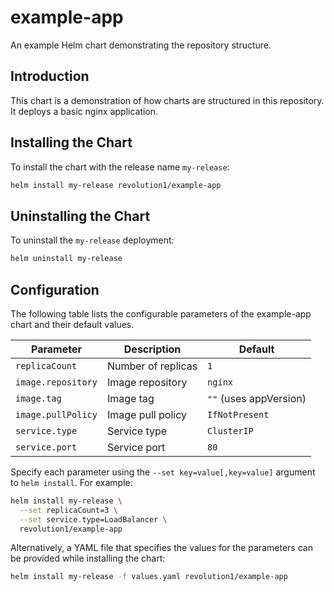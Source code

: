 # example-app

An example Helm chart demonstrating the repository structure.

## Introduction

This chart is a demonstration of how charts are structured in this repository. It deploys a basic nginx application.

## Installing the Chart

To install the chart with the release name `my-release`:

```bash
helm install my-release revolution1/example-app
```

## Uninstalling the Chart

To uninstall the `my-release` deployment:

```bash
helm uninstall my-release
```

## Configuration

The following table lists the configurable parameters of the example-app chart and their default values.

| Parameter | Description | Default |
|-----------|-------------|---------|
| `replicaCount` | Number of replicas | `1` |
| `image.repository` | Image repository | `nginx` |
| `image.tag` | Image tag | `""` (uses appVersion) |
| `image.pullPolicy` | Image pull policy | `IfNotPresent` |
| `service.type` | Service type | `ClusterIP` |
| `service.port` | Service port | `80` |

Specify each parameter using the `--set key=value[,key=value]` argument to `helm install`. For example:

```bash
helm install my-release \
  --set replicaCount=3 \
  --set service.type=LoadBalancer \
  revolution1/example-app
```

Alternatively, a YAML file that specifies the values for the parameters can be provided while installing the chart:

```bash
helm install my-release -f values.yaml revolution1/example-app
```
